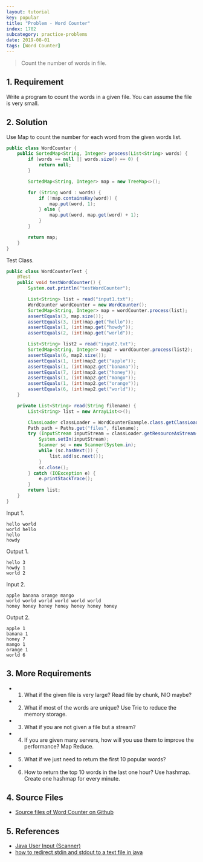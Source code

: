 ```yaml
---
layout: tutorial
key: popular
title: "Problem - Word Counter"
index: 1702
subcategory: practice-problems
date: 2019-08-01
tags: [Word Counter]
---
```


> Count the number of words in file.

## 1. Requirement
Write a program to count the words in a given file. You can assume the file is very small.

## 2. Solution
Use Map to count the number for each word from the given words list.
```java
public class WordCounter {
    public SortedMap<String, Integer> process(List<String> words) {
        if (words == null || words.size() == 0) {
            return null;
        }

        SortedMap<String, Integer> map = new TreeMap<>();

        for (String word : words) {
            if (!map.containsKey(word)) {
                map.put(word, 1);
            } else {
                map.put(word, map.get(word) + 1);
            }
        }

        return map;
    }
}
```
Test Class.
```java
public class WordCounterTest {
    @Test
    public void testWordCounter() {
        System.out.println("testWordCounter");

        List<String> list = read("input1.txt");
        WordCounter wordCounter = new WordCounter();
        SortedMap<String, Integer> map = wordCounter.process(list);
        assertEquals(3, map.size());
        assertEquals(3, (int)map.get("hello"));
        assertEquals(1, (int)map.get("howdy"));
        assertEquals(2, (int)map.get("world"));

        List<String> list2 = read("input2.txt");
        SortedMap<String, Integer> map2 = wordCounter.process(list2);
        assertEquals(6, map2.size());
        assertEquals(1, (int)map2.get("apple"));
        assertEquals(1, (int)map2.get("banana"));
        assertEquals(7, (int)map2.get("honey"));
        assertEquals(1, (int)map2.get("mango"));
        assertEquals(1, (int)map2.get("orange"));
        assertEquals(6, (int)map2.get("world"));
    }

    private List<String> read(String filename) {
        List<String> list = new ArrayList<>();

        ClassLoader classLoader = WordCounterExample.class.getClassLoader();
        Path path = Paths.get("files", filename);
        try (InputStream inputStream = classLoader.getResourceAsStream(path.toString())) {
            System.setIn(inputStream);
            Scanner sc = new Scanner(System.in);
            while (sc.hasNext()) {
                list.add(sc.next());
            }
            sc.close();
        } catch (IOException e) {
            e.printStackTrace();
        }
        return list;
    }
}
```
Input 1.
```raw
hello world
world hello
hello
howdy
```
Output 1.
```raw
hello 3
howdy 1
world 2
```

Input 2.
```raw
apple banana orange mango
world world world world world world
honey honey honey honey honey honey honey
```
Output 2.
```raw
apple 1
banana 1
honey 7
mango 1
orange 1
world 6
```

## 3. More Requirements
- 1) What if the given file is very large? Read file by chunk, NIO maybe?
- 2) What if most of the words are unique? Use Trie to reduce the memory storage.
- 3) What if you are not given a file but a stream?
- 4) If you are given many servers, how will you use them to improve the performance? Map Reduce.
- 5) What if we just need to return the first 10 popular words?
- 6) How to return the top 10 words in the last one hour? Use hashmap. Create one hashmap for every minute.

## 4. Source Files
* [Source files of Word Counter on Github](https://github.com/jojozhuang/practice-problems/tree/master/word-counter)

## 5. References
* [Java User Input (Scanner)](https://www.w3schools.com/java/java_user_input.asp)
* [how to redirect stdin and stdout to a text file in java](https://stackoverflow.com/questions/23886499/how-to-redirect-stdin-and-stdout-to-a-text-file-in-java)
